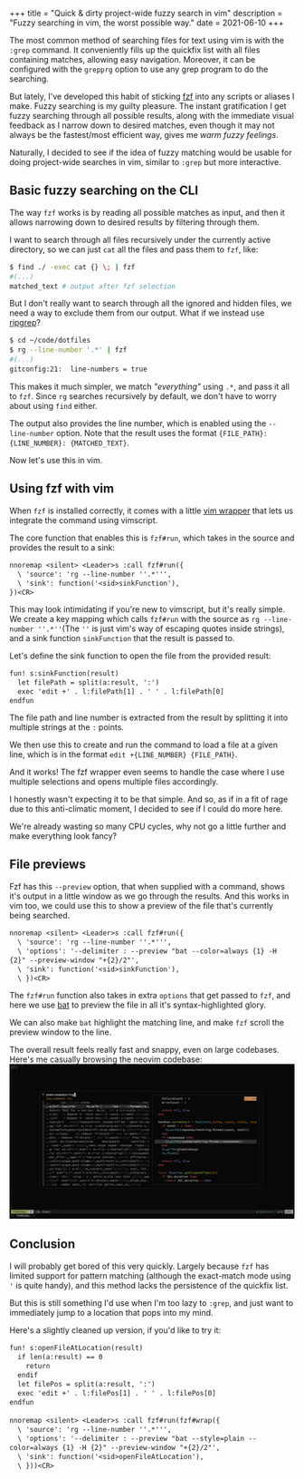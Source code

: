 +++
title = "Quick & dirty project-wide fuzzy search in vim"
description = "Fuzzy searching in vim, the worst possible way."
date = 2021-06-10
+++

The most common method of searching files for text using vim is with the `:grep` command.
It conveniently fills up the quickfix list with all files containing matches, allowing easy navigation.
Moreover, it can be configured with the `grepprg` option to use any grep program to do the searching.

But lately, I've developed this habit of sticking [fzf](https://github.com/junegunn/fzf) into any scripts or aliases I make.
Fuzzy searching is my guilty pleasure.
The instant gratification I get fuzzy searching through all possible results,
along with the immediate visual feedback as I narrow down to desired matches,
even though it may not always be the fastest/most efficient way,
gives me _warm fuzzy feelings_.

Naturally, I decided to see if the idea of fuzzy matching would be usable for doing project-wide searches in vim,
similar to `:grep` but more interactive.

## Basic fuzzy searching on the CLI

The way `fzf` works is by reading all possible matches as input,
and then it allows narrowing down to desired results by filtering through them.

I want to search through all files recursively under the currently active directory,
so we can just `cat` all the files and pass them to `fzf`, like:
```sh
$ find ./ -exec cat {} \; | fzf
#(...)
matched_text # output after fzf selection
```
But I don't really want to search through all the ignored and hidden files,
we need a way to exclude them from our output.
What if we instead use [ripgrep](https://github.com/BurntSushi/ripgrep)?
```sh
$ cd ~/code/dotfiles
$ rg --line-number '.*' | fzf
#(...)
gitconfig:21:  line-numbers = true
```
This makes it much simpler,
we match _"everything"_ using `.*`, and pass it all to `fzf`.
Since `rg` searches recursively by default, we don't have to worry about using `find` either.

The output also provides the line number, which is enabled using the `--line-number` option.
Note that the result uses the format `{FILE_PATH}:{LINE_NUMBER}: {MATCHED_TEXT}`.

Now let's use this in vim.

## Using fzf with vim

When `fzf` is installed correctly, it comes with a little [vim wrapper](https://github.com/junegunn/fzf/blob/master/README-VIM.md) that lets us integrate the command using vimscript.

The core function that enables this is `fzf#run`, which takes in the source and provides the result to a sink:
```vim
nnoremap <silent> <Leader>s :call fzf#run({
  \ 'source': 'rg --line-number ''.*''',
  \ 'sink': function('<sid>sinkFunction'),
})<CR>
```
This may look intimidating if you're new to vimscript, but it's really simple.
We create a key mapping which calls `fzf#run` with the source as `rg --line-number ''.*''`(The `''` is just vim's way of escaping quotes inside strings),
and a sink function `sinkFunction` that the result is passed to.

Let's define the sink function to open the file from the provided result:
```vim
fun! s:sinkFunction(result)
  let filePath = split(a:result, ':')
  exec 'edit +' . l:filePath[1] . ' ' . l:filePath[0]
endfun
```
The file path and line number is extracted from the result by splitting it into multiple strings at the `:` points.

We then use this to create and run the command to load a file at a given line,
which is in the format `edit +{LINE_NUMBER} {FILE_PATH}`.

And it works!
The fzf wrapper even seems to handle the case where I use multiple selections and opens multiple files accordingly.

I honestly wasn't expecting it to be that simple.
And so, as if in a fit of rage due to this anti-climatic moment,
I decided to see if I could do more here.

We're already wasting so many CPU cycles, why not go a little further and make everything look fancy?

## File previews

Fzf has this `--preview` option, that when supplied with a command, shows it's output in a little window as we go through the results.
And this works in vim too, we could use this to show a preview of the file that's currently being searched.
```vim
nnoremap <silent> <Leader>s :call fzf#run({
  \ 'source': 'rg --line-number ''.*''',
  \ 'options': '--delimiter : --preview "bat --color=always {1} -H {2}" --preview-window "+{2}/2"',
  \ 'sink': function('<sid>sinkFunction'),
  \ })<CR>
```
The `fzf#run` function also takes in extra `options` that get passed to `fzf`,
and here we use [bat](https://github.com/sharkdp/bat) to preview the file in all it's syntax-highlighted glory.

We can also make `bat` highlight the matching line, and make `fzf` scroll the preview window to the line.

The overall result feels really fast and snappy, even on large codebases.
Here's me casually browsing the neovim codebase:
![Screenshot of the fuzzy searching in action](screenshot.png)

## Conclusion

I will probably get bored of this very quickly.
Largely because `fzf` has limited support for pattern matching (although the exact-match mode using `'` is quite handy),
and this method lacks the persistence of the quickfix list.

But this is still something I'd use when I'm too lazy to `:grep`,
and just want to immediately jump to a location that pops into my mind.

Here's a slightly cleaned up version, if you'd like to try it:
```vim
fun! s:openFileAtLocation(result)
  if len(a:result) == 0
    return
  endif
  let filePos = split(a:result, ':')
  exec 'edit +' . l:filePos[1] . ' ' . l:filePos[0]
endfun

nnoremap <silent> <Leader>s :call fzf#run(fzf#wrap({
  \ 'source': 'rg --line-number ''.*''',
  \ 'options': '--delimiter : --preview "bat --style=plain --color=always {1} -H {2}" --preview-window "+{2}/2"',
  \ 'sink': function('<sid>openFileAtLocation'),
  \ }))<CR>
```
